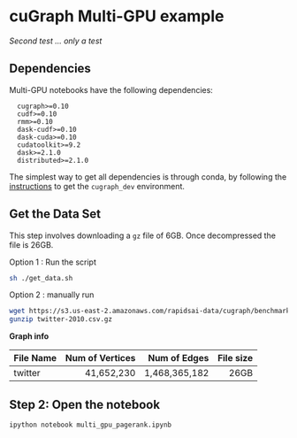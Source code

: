 # cuGraph Multi-GPU example


*Second test ... only a test*

## Dependencies
Multi-GPU notebooks have the following dependencies: 

      cugraph>=0.10      
      cudf>=0.10
      rmm>=0.10
      dask-cudf>=0.10
      dask-cuda>=0.10
      cudatoolkit>=9.2
      dask>=2.1.0 
      distributed>=2.1.0 

The simplest way to get all dependencies is through conda, by following the [instructions](https://github.com/rapidsai/cugraph/blob/master/CONTRIBUTING.md) to get the `cugraph_dev` environment.


## Get the Data Set

This step involves downloading a `gz` file of 6GB. Once decompressed the file is 26GB.

Option 1 : Run the script
```bash
sh ./get_data.sh
```

Option 2 : manually run
```bash
wget https://s3.us-east-2.amazonaws.com/rapidsai-data/cugraph/benchmark/twitter-2010.csv.gz
gunzip twitter-2010.csv.gz  
```


**Graph info**

| File Name    | Num of Vertices | Num of Edges    | File size  |
| -------------| --------------: | -------------:  | ---------: |
| twitter      |      41,652,230 | 1,468,365,182   |       26GB | 


## Step 2:  Open the notebook
```bash
ipython notebook multi_gpu_pagerank.ipynb
```
